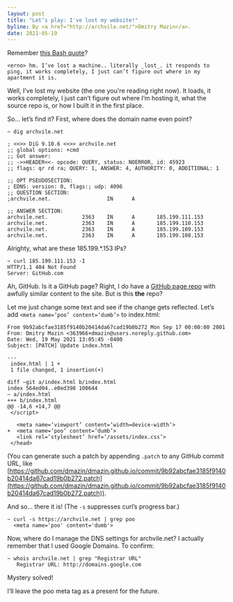```yaml
---
layout: post
title: "Let’s play: I've lost my website!"
byline: By <a href="http://archvile.net/">Dmitry Mazin</a>.
date: 2021-05-19
---
```

Remember [this Bash quote](http://www.bash.org/?5273)?

`<erno> hm. I’ve lost a machine.. literally _lost_. it responds to ping, it works completely, I just can’t figure out where in my apartment it is.`

Well, I’ve lost my website (the one you're reading right now). It loads, it works completely, I just can’t figure out where I’m hosting it, what the source repo is, or how I built it in the first place.

So… let’s find it?
First, where does the domain name even point?

```
~ dig archvile.net

; <<>> DiG 9.10.6 <<>> archvile.net
;; global options: +cmd
;; Got answer:
;; ->>HEADER<<- opcode: QUERY, status: NOERROR, id: 45923
;; flags: qr rd ra; QUERY: 1, ANSWER: 4, AUTHORITY: 0, ADDITIONAL: 1

;; OPT PSEUDOSECTION:
; EDNS: version: 0, flags:; udp: 4096
;; QUESTION SECTION:
;archvile.net.                  IN      A

;; ANSWER SECTION:
archvile.net.           2363    IN      A       185.199.111.153
archvile.net.           2363    IN      A       185.199.110.153
archvile.net.           2363    IN      A       185.199.109.153
archvile.net.           2363    IN      A       185.199.108.153
```

Alrighty, what are these 185.199.*.153 IPs?

```
~ curl 185.199.111.153 -I
HTTP/1.1 404 Not Found
Server: GitHub.com
```

Ah, GitHub. Is it a GitHub page?
Right, I do have a [GitHub page repo](https://github.com/dmazin/dmazin.github.io) with awfully similar content to the site. But is this **the** repo?

Let me just change some text and see if the change gets reflected.
Let’s add `<meta name=‘poo’ content=‘dumb’>` to index.html:

```
From 9b92abcfae3185f9140b20414da67cad19b0b272 Mon Sep 17 00:00:00 2001
From: Dmitry Mazin <363966+dmazin@users.noreply.github.com>
Date: Wed, 19 May 2021 13:05:45 -0400
Subject: [PATCH] Update index.html

---
 index.html | 1 +
 1 file changed, 1 insertion(+)

diff —git a/index.html b/index.html
index 564ed04..e0ed398 100644
— a/index.html
+++ b/index.html
@@ -14,6 +14,7 @@
 </script>
 
   <meta name=‘viewport’ content=‘width=device-width’>
+  <meta name=‘poo’ content=‘dumb’>
   <link rel=‘stylesheet’ href=‘/assets/index.css’>
 </head>
```

(You can generate such a patch by appending `.patch` to any GitHub commit URL, like [https://github.com/dmazin/dmazin.github.io/commit/9b92abcfae3185f9140b20414da67cad19b0b272.patch](https://github.com/dmazin/dmazin.github.io/commit/9b92abcfae3185f9140b20414da67cad19b0b272.patch)).

And so… there it is! (The `-s` suppresses curl’s progress bar.)
```
~ curl -s https://archvile.net | grep poo
  <meta name='poo' content='dumb'>
```

Now, where do I manage the DNS settings for archvile.net? I actually remember that I used Google Domains.  To confirm:

```
~ whois archvile.net | grep "Registrar URL"
   Registrar URL: http://domains.google.com
```

Mystery solved!

I’ll leave the poo meta tag as a present for the future.